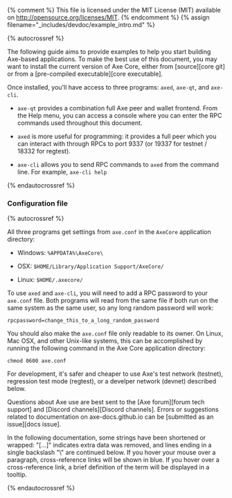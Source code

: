 {% comment %}
This file is licensed under the MIT License (MIT) available on
http://opensource.org/licenses/MIT.
{% endcomment %}
{% assign filename="_includes/devdoc/example_intro.md" %}

{% autocrossref %}
<!-- __ -->

The following guide aims to provide examples to help you start
building Axe-based applications. To make the best use of this document,
you may want to install the current version of Axe Core, either from
[source][core git] or from a [pre-compiled executable][core executable].

Once installed, you'll have access to three programs: `axed`,
`axe-qt`, and `axe-cli`.

* `axe-qt` provides a combination full Axe peer and wallet
  frontend. From the Help menu, you can access a console where you can
  enter the RPC commands used throughout this document.

* `axed` is more useful for programming: it provides a full peer
  which you can interact with through RPCs to port 9337 (or 19337
  for testnet / 18332 for regtest).

* `axe-cli` allows you to send RPC commands to `axed` from the
  command line.  For example, `axe-cli help`

{% endautocrossref %}

### Configuration file
<!-- no subhead-links here -->

{% autocrossref %}

All three programs get settings from `axe.conf` in the `AxeCore`
application directory:

* Windows: `%APPDATA%\AxeCore\`

* OSX: `$HOME/Library/Application Support/AxeCore/`

* Linux: `$HOME/.axecore/`

To use `axed` and `axe-cli`, you will need to add a RPC password
to your `axe.conf` file. Both programs will read from the same file
if both run on the same system as the same user, so any long random
password will work:

~~~
rpcpassword=change_this_to_a_long_random_password
~~~~

You should also make the `axe.conf` file only readable to its
owner.  On Linux, Mac OSX, and other Unix-like systems, this can be
accomplished by running the following command in the Axe Core application
directory:

~~~
chmod 0600 axe.conf
~~~

For development, it's safer and cheaper to use Axe's test network (testnet),
regression test mode (regtest), or a develper network (devnet) described below.

Questions about Axe use are best sent to the [Axe forum][forum
tech support] and [Discord channels][Discord channels]. Errors or suggestions related to
documentation on axe-docs.github.io can be [submitted as an issue][docs issue].

In the following documentation, some strings have been shortened or wrapped: "[...]"
indicates extra data was removed, and lines ending in a single backslash "\\"
are continued below. If you hover your mouse over a paragraph, cross-reference
links will be shown in blue.  If you hover over a cross-reference link, a brief
definition of the term will be displayed in a tooltip.

{% endautocrossref %}
